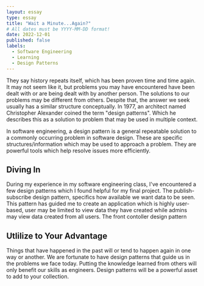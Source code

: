 ```yaml
---
layout: essay
type: essay
title: "Wait a Minute...Again?"
# All dates must be YYYY-MM-DD format!
date: 2022-12-01
published: false
labels:
  - Software Engineering
  - Learning
  - Design Patterns
---
```


They say history repeats itself, which has been proven time and time again. It may not seem like it, but problems you may have encountered have been dealt with or are being dealt with by another person. The solutions to our problems may be different from others. Despite that, the answer we seek usually has a similar structure conceptually. In 1977, an architect named Christopher Alexander coined the term "design patterns". Which he describes this as a solution to problem that may be used in multiple context.

In software engineering, a design pattern is a general repeatable solution to a commonly occurring problem in software design. These are specific structures/information which may be used to approach a problem. They are powerful tools which help resolve issues more efficiently. 

## Diving In 

During my experience in my software engineering class, I've encountered a few design patterns which I found helpful for my final project. The publish-subscribe design pattern, specifics how available we want data to be seen. This pattern has guided me to create an application which is highly user-based, user may be limited to view data they have created while admins may view data created from all users. The front contoller design pattern 

## Utlilize to Your Advantage

Things that have happened in the past will or tend to happen again in one way or another. We are fortunate to have design patterns that guide us in the problems we face today. Putting the knowledge learned from others will only benefit our skills as engineers. Design patterns will be a powerful asset to add to your collection.
